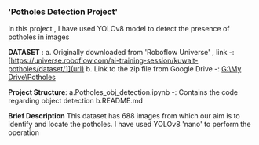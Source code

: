 ### 'Potholes Detection Project'  

In this project , I have used YOLOv8 model to detect the presence of potholes in images 

**DATASET** :
a. Originally downloaded from 'Roboflow Universe' , link -: [https://universe.roboflow.com/ai-training-session/kuwait-potholes/dataset/1](url)
b. Link to the zip file from Google Drive -: [G:\My Drive\Potholes](url)  

**Project Structure**:
a.Potholes_obj_detection.ipynb -: Contains the code regarding object detection
b.README.md 

**Brief Description**
This dataset has 688 images from which our aim is to identify and locate the potholes.
I have used YOLOv8 'nano' to perform the operation 
